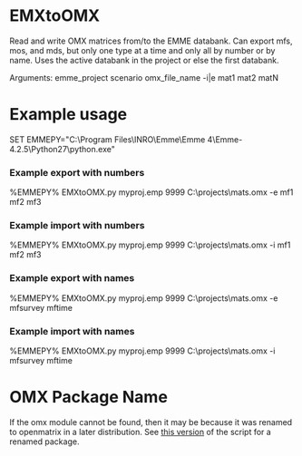 # EMXtoOMX

Read and write OMX matrices from/to the EMME databank. Can export mfs, mos, 
and mds, but only one type at a time and only all by number or by name. Uses 
the active databank in the project or else the first databank.

Arguments: emme_project scenario omx_file_name -i|e mat1 mat2 matN

# Example usage

SET EMMEPY="C:\Program Files\INRO\Emme\Emme 4\Emme-4.2.5\Python27\python.exe"

### Example export with numbers
%EMMEPY% EMXtoOMX.py myproj.emp 9999 C:\projects\mats.omx -e mf1 mf2 mf3

### Example import with numbers
%EMMEPY% EMXtoOMX.py myproj.emp 9999 C:\projects\mats.omx -i mf1 mf2 mf3

### Example export with names
%EMMEPY% EMXtoOMX.py myproj.emp 9999 C:\projects\mats.omx -e mfsurvey mftime

### Example import with names
%EMMEPY% EMXtoOMX.py myproj.emp 9999 C:\projects\mats.omx -i mfsurvey mftime

# OMX Package Name 
If the omx module cannot be found, then it may be because it was renamed to openmatrix in a later distribution.  See [this version](https://github.com/bstabler/EMXtoOMX/blob/openmatrix-package/EMXtoOMX.py) of the script for a renamed package.  
